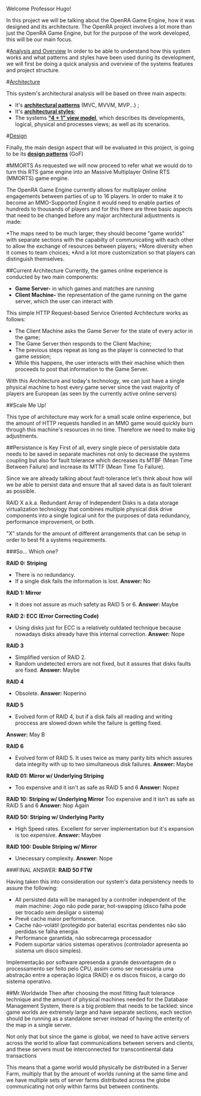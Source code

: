 Welcome Professor Hugo!

In this project we will be talking about the OpenRA Game Engine, how it was designed and its architecture. The OpenRA project involves a lot more than just the OpenRA Game Engine, but for the purpose of the work developed, this will be our main focus.

#[Analysis and Overview](https://github.com/Malafas/OpenRA/blob/bleed/ADS/ANALYSIS.md)
In order to be able to understand how this system works and what patterns and styles have been used during its development, we will first be doing a quick analysis and overview of the systems features and project structure.

#[Architecture]()

This system's architectural analysis will be based on three main aspects:
* It's [**architectural patterns**](https://github.com/Malafas/OpenRA/blob/bleed/ADS/ARCHITECTURE.md) (MVC, MVVM, MVP...) ;
* It's [**architectural styles**](https://github.com/Malafas/OpenRA/blob/bleed/ADS/STYLE.md);
* The systems [**"4 + 1" view model**](https://github.com/Malafas/OpenRA/blob/bleed/ADS/4+1/4+1.md), which describes its developments, logical, physical and processes views; as well as its scenarios.

#[Design]()

Finally, the main design aspect that will be evaluated in this project, is going to be its [**design patterns**](https://github.com/Malafas/OpenRA/blob/bleed/ADS/DESIGN.md) (GoF)


#MMORTS
As requested we will now proceed to refer what we would do to turn this RTS game engine into an Massive Multiplayer Online RTS (MMORTS) game engine.

The OpenRA Game Engine currently allows for multiplayer online engagements between parties of up to 16 players. In order to make it to become an MMO-Supported Engine it would need to enable parties of hundreds to thousands of players and for this there are three basic aspects that need to be changed before any major architectural adjustments is made:

*The maps need to be much larger, they should become "game worlds" with separate sections with the capabilty of communicating with each other to allow the exchange of resources between players;
*More diversity when it comes to team choices;
*And a lot more customization so that players can distinguish themselves.


##Current Architecture
Currently, the games online experience is conducted by two main components:

* **Game Server-** in which games and matches are running
* **Client Machine-** the representation of the game running on the game server, which the user can interact with

This simple HTTP Request-based Service Oriented Architecture works as follows:
* The Client Machine asks the Game Server for the state of every actor in the game;
* The Game Server then responds to the Client Machine;
* The previous steps repeat as long as the player is connected to that game session;
* While this happens, the user interacts with their machine which then proceeds to post that information to the Game Server.

With this Architecture and today's technology, we can just have a single physical machine to host every game server since the vast majority of players are European (as seen by the currently active online servers)

##Scale Me Up!

This type of architecture may work for a small scale online experience, but the amount of HTTP requests handled in an MMO game would quickly burn through this machine's resources in no time. Therefore we need to make big adjustments.

##Persistance is Key
First of all, every single piece of persistable data needs to be saved in separate machines not only to decrease the systems coupling but also for fault tolerance which decreases its MTBF (Mean Time Between Failure) and increase its MTTF (Mean Time To Failure).

Since we are already talking about fault-tolerance let's think about how will we be able to persist data and ensure that all saved data is as fault tolerant as possible.

RAID X a.k.a. Redundant Array of Independent Disks is a data storage virtualization technology that combines multiple physical disk drive components into a single logical unit for the purposes of data redundancy, performance improvement, or both.

"X" stands for the amount of different arrangements that can be setup in order to best fit a systems requirements.

###So... Which one?

**RAID 0: Striping**
* There is no redundancy.
* If a single disk fails the information is lost.
**Answer:** No

**RAID 1: Mirror**
* It does not assure as much safety as RAID 5 or 6.
**Answer:** Maybe

**RAID 2: ECC (Error Correcting Code)**
* Using disks just for ECC is a relatively outdated technique because nowadays disks already have this internal correction.
**Answer:** Nope

**RAID 3**
* Simplified version of RAID 2.
* Random undetected errors are not fixed, but it assures that disks faults are fixed.
**Answer:** Maybe

**RAID 4**
* Obsolete.
**Answer:** Noperino

**RAID 5**
* Evolved form of RAID 4, but if a disk fails all reading and writing proccess are slowed down while the failure is getting fixed.

**Answer:** May B

**RAID 6**
* Evolved form of RAID 5. It uses twice as many parity bits which assures data integrity with up to two simultaneous disk failures.
**Answer:** Maybe

**RAID 01: Mirror w/ Underlying Striping**
* Too expensive and it isn't as safe as RAID 5 and 6
**Answer:** Nopez

**RAID 10: Striping w/ Underlying Mirror**
Too expensive and it isn't as safe as RAID 5 and 6
**Answer:** Nop Again

**RAID 50: Striping w/ Underlying Parity**
* High Speed rates. Excellent for server implementation but it's expansion is too expensive.
**Answer:** Maybee

**RAID 100: Double Striping w/ Mirror**
* Unecessary complexity.
**Answer:** Nope

###FINAL ANSWER:
**RAID 50 FTW**

Having taken this into consideration our system's data persistency needs to assure the following:
* All persisted data will be managed by a controller independent of the main machine: Jogo não pode parar, hot-swapping (disco falha pode ser trocado sem desligar o sistema)
* Prevê cache maior performance.
* Cache não-volátil (protegido por bateria) escritas pendentes não são perdidas se falha energia.
* Performance garantida, não sobrecarrega processador
* Podem suportar vários sistemas operativos (controlador apresenta ao sistema um disco simples).

Implementação por software apresenda a grande desvantagem de o processamento ser feito pelo CPU, assim como ser necessária uma abstração entre
a operação lógica (RAID) e os discos físicos, a cargo do sistema operativo.

##Mr.Worldwide
Then after choosing the most fitting fault tolerance technique and the amount of physical machines needed for the Database Management System, there is a big problem that needs to be tackled: since game worlds are extremely large and have separate sections, each section should be running as a standalone server instead of having the enterity of the map in a single server.

Not only that but since the game is global, we need to have active servers across the world to allow fast communications between servers and clients, and these servers must be interconnected for transcontinental data transactions

This means that a game world would physically be distributed in a Server Farm, multiply that by the amount of worlds running at the same time and we have multiple sets of server farms distributed across the globe communicating not only within farms but between continents.
